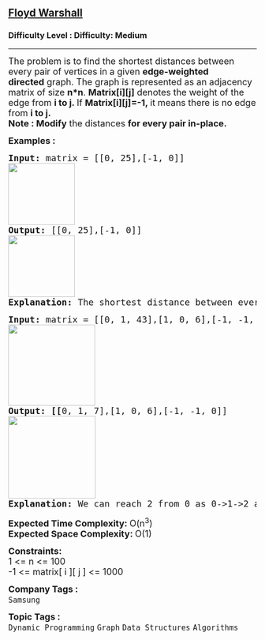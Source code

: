 <h2><a href="https://www.geeksforgeeks.org/problems/implementing-floyd-warshall2042/0">Floyd Warshall</a></h2><h3>Difficulty Level : Difficulty: Medium</h3><hr><div class="problems_problem_content__Xm_eO"><p><span style="font-size: 18px;">The problem is to find the shortest distances between every pair of vertices in a given <strong>edge-weighted directed</strong>&nbsp;graph. The graph is represented as an adjacency matrix of size&nbsp;<strong>n*n</strong>. <strong>Matrix[i][j]</strong> denotes&nbsp;the weight of the edge from <strong>i to j.&nbsp;</strong>If&nbsp;<strong>Matrix[i][j]=-1,&nbsp;</strong>it means there is no&nbsp;edge from <strong>i to j.</strong><br><strong>Note : Modify</strong>&nbsp;the distances&nbsp;<strong>for every pair in-place.</strong></span></p>
<p><span style="font-size: 18px;"><strong>Examples :</strong></span></p>
<pre><span style="font-size: 18px;"><strong>Input: </strong>matrix = [[0, 25],[-1, 0]]
<img style="height: 125px; width: 135px;" src="https://media.geeksforgeeks.org/wp-content/uploads/20221106202714/WhatsAppImage20221106at82359PM.jpeg" alt="">
<strong>Output: </strong>[[0, 25],[-1, 0]]
<img style="height: 125px; width: 135px;" src="https://media.geeksforgeeks.org/wp-content/uploads/20221106202714/WhatsAppImage20221106at82359PM.jpeg" alt="">
<strong>Explanation: </strong>The shortest distance between every pair is already given(if it exists).</span>
</pre>
<pre><span style="font-size: 18px;"><strong>Input: </strong>matrix = [[0, 1, 43],[1, 0, 6],[-1, -1, 0]]
<img style="height: 164px; width: 176px;" src="https://media.geeksforgeeks.org/wp-content/uploads/20221106203741/WhatsAppImage20221106at83711PM.jpeg" alt="">
<strong>Output: [[</strong>0, 1, 7],[1, 0, 6],[-1, -1, 0]]
<img style="height: 167px; width: 177px;" src="https://media.geeksforgeeks.org/wp-content/uploads/20221106204057/WhatsAppImage20221106at84031PM.jpeg" alt="">
<strong>Explanation: </strong>We can reach 2 from 0 as 0-&gt;1-&gt;2 and the cost will be 1+6=7 which is less than 43.</span>
</pre>
<p><span style="font-size: 18px;"><strong>Expected Time Complexity:&nbsp;</strong>O(n<sup>3</sup>)<br><strong>Expected Space Complexity:&nbsp;</strong>O(1)</span></p>
<p><span style="font-size: 18px;"><strong>Constraints:</strong><br>1 &lt;= n &lt;= 100<br>-1 &lt;= matrix[ i ][ j ] &lt;= 1000</span></p></div><p><span style=font-size:18px><strong>Company Tags : </strong><br><code>Samsung</code>&nbsp;<br><p><span style=font-size:18px><strong>Topic Tags : </strong><br><code>Dynamic Programming</code>&nbsp;<code>Graph</code>&nbsp;<code>Data Structures</code>&nbsp;<code>Algorithms</code>&nbsp;